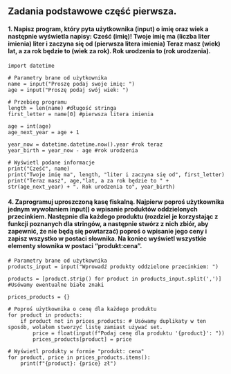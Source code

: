 ## Zadania podstawowe część pierwsza.

#### 1. Napisz program, który pyta użytkownika (input) o imię oraz wiek a następnie wyświetla napisy: Cześć (imię)! Twoje imię ma (liczba liter imienia) liter i zaczyna się od (pierwsza litera imienia) Teraz masz (wiek) lat, a za rok będzie to (wiek za rok). Rok urodzenia to (rok urodzenia).

```
import datetime

# Parametry brane od użytkownika
name = input("Proszę podaj swoje imię: ")
age = input("Proszę podaj swój wiek: ")

# Przebieg programu
length = len(name) #długość stringa
first_letter = name[0] #pierwsza litera imienia

age = int(age)
age_next_year = age + 1

year_now = datetime.datetime.now().year #rok teraz
year_birth = year_now - age #rok urodzenia

# Wyświetl podane informacje
print("Cześć", name)
print("Twoje imię ma", length, "liter i zaczyna się od", first_letter)
print("Teraz masz", age,"lat, a za rok będzie to " + str(age_next_year) + ". Rok urodzenia to", year_birth)

```
                                                                               
#### 4. Zaprogramuj uproszczoną kasę fiskalną. Najpierw poproś użytkownika jednym wywołaniem input() o wpisanie produktów oddzielonych przecinkiem. Następnie dla każdego produktu (rozdziel je korzystając z funkcji poznanych dla stringów, a następnie stwórz z nich zbiór, aby zapewnić, że nie będą się powtarzać) poproś o wpisanie jego ceny i zapisz wszystko w postaci słownika. Na koniec wyświetl wszystkie elementy słownika w postaci “produkt:cena”.

```
# Parametry brane od użytkownika
products_input = input("Wprowadź produkty oddzielone przecinkiem: ")

products = [product.strip() for product in products_input.split(',')] #Usówamy ewentualne białe znaki

prices_products = {}

# Poproś użytkownika o cenę dla każdego produktu
for product in products:
    if product not in prices_products: # Usówamy duplikaty w ten sposób, wolałem stworzyć listę zamiast używać set.
        price = float(input(f"Podaj cenę dla produktu '{product}': "))
        prices_products[product] = price
    
# Wyświetl produkty w formie "produkt: cena"
for product, price in prices_products.items():
    print(f"{product}: {price} zł")
```
